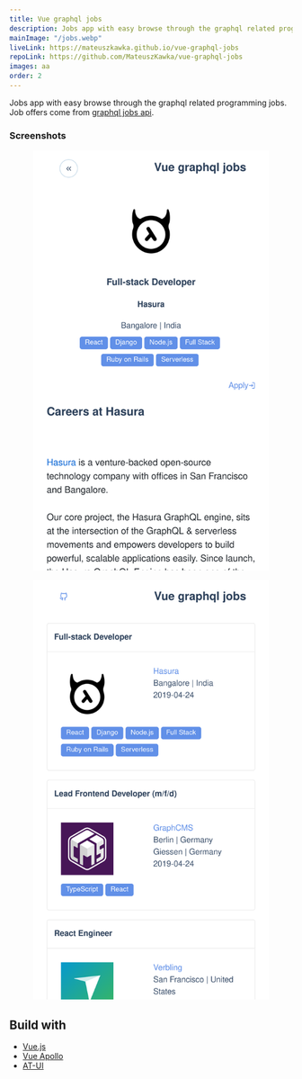 ```yaml
---
title: Vue graphql jobs
description: Jobs app with easy browse through the graphql related programming jobs.
mainImage: "/jobs.webp"
liveLink: https://mateuszkawka.github.io/vue-graphql-jobs
repoLink: https://github.com/MateuszKawka/vue-graphql-jobs
images: aa
order: 2
---
```



Jobs app with easy browse through the graphql related programming jobs. Job offers come from [graphql jobs api](https://graphql.jobs/).

### Screenshots

<span style="display:block;margin:0 auto;max-width:420px">![job](./images/vue-graphql-jobs/job.webp)</span>

<span style="display:block;margin:0 auto;max-width:420px">![job list](./images/vue-graphql-jobs/jobs-list.webp)</span>

## Build with

 * [Vue.js](https://vuejs.org/)
 * [Vue Apollo](https://apollo.vuejs.org/)
 * [AT-UI](https://at-ui.github.io/at-ui/#/en)